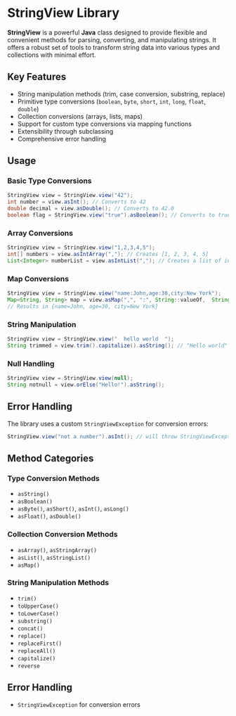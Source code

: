# StringView Library

**StringView** is a powerful **Java** class designed to provide flexible and convenient methods for parsing, converting, and manipulating strings. It offers a robust set of tools to transform string data into various types and collections with minimal effort.

## Key Features

- String manipulation methods (trim, case conversion, substring, replace)
- Primitive type conversions (`boolean`, `byte`, `short`, `int`, `long`, `float`, `double`)
- Collection conversions (arrays, lists, maps)
- Support for custom type conversions via mapping functions
- Extensibility through subclassing
- Comprehensive error handling

## Usage

### Basic Type Conversions

```java
StringView view = StringView.view("42");
int number = view.asInt(); // Converts to 42
double decimal = view.asDouble(); // Converts to 42.0
boolean flag = StringView.view("true").asBoolean(); // Converts to true
```

### Array Conversions

```java
StringView view = StringView.view("1,2,3,4,5");
int[] numbers = view.asIntArray(","); // Creates [1, 2, 3, 4, 5]
List<Integer> numberList = view.asIntList(","); // Creates a list of integers
```

### Map Conversions

```java
StringView view = StringView.view("name:John,age:30,city:New York");
Map<String, String> map = view.asMap(",", ":", String::valueOf,  String::valueOf);
// Results in {name=John, age=30, city=New York}
```

### String Manipulation

```java
StringView view = StringView.view("  hello world  ");
String trimmed = view.trim().capitalize().asString(); // "Hello world"
```

### Null Handling

```java
StringView view = StringView.view(null);
String notnull = view.orElse("Hello!").asString();
```

## Error Handling

The library uses a custom `StringViewException` for conversion errors:

```java
StringView.view("not a number").asInt(); // will throw StringViewException
```

## Method Categories

### Type Conversion Methods

- `asString()`
- `asBoolean()`
- `asByte()`, `asShort()`, `asInt()`, `asLong()`
- `asFloat()`, `asDouble()`

### Collection Conversion Methods

- `asArray()`, `asStringArray()`
- `asList()`, `asStringList()`
- `asMap()`

### String Manipulation Methods

- `trim()`
- `toUpperCase()`
- `toLowerCase()`
- `substring()`
- `concat()`
- `replace()`
- `replaceFirst()`
- `replaceAll()`
- `capitalize()`
- `reverse`

## Error Handling

- `StringViewException` for conversion errors
